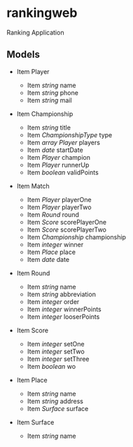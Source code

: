 # rankingweb
Ranking Application

## Models

* Item Player
    * Item *string* name
    * Item *string* phone
    * Item *string* mail

* Item Championship
    * Item *string* title
    * Item *ChampionshipType* type
    * Item *array Player* players
    * Item *date* startDate
    * Item *Player* champion
    * Item *Player* runnerUp
    * Item *boolean* validPoints

* Item Match
    * Item *Player* playerOne
    * Item *Player* playerTwo
    * Item *Round* round
    * Item *Score* scorePlayerOne
    * Item *Score* scorePlayerTwo
    * Item *Championship* championship
    * Item *integer* winner
    * Item *Place* place
    * Item *date* date

* Item Round
    * Item *string* name
    * Item *string* abbreviation
    * Item *integer* order
    * Item *integer* winnerPoints
    * Item *integer* looserPoints

* Item Score
    * Item *integer* setOne
    * Item *integer* setTwo
    * Item *integer* setThree
    * Item *boolean* wo

* Item Place
    * Item *string* name
    * Item *string* address
    * Item *Surface* surface
    
* Item Surface
    * Item *string* name
